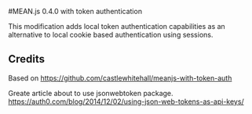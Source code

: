 #MEAN.js 0.4.0 with token authentication

This modification adds local token authentication capabilities as an alternative to local cookie based authentication using sessions.

## Credits
Based on https://github.com/castlewhitehall/meanjs-with-token-auth

Greate article about to use jsonwebtoken package. https://auth0.com/blog/2014/12/02/using-json-web-tokens-as-api-keys/
